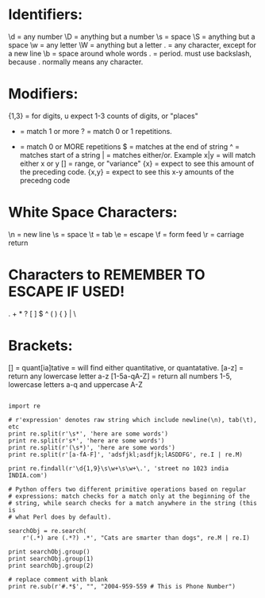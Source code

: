 
# Identifiers:

\d = any number
\D = anything but a number
\s = space
\S = anything but a space
\w = any letter
\W = anything but a letter
. = any character, except for a new line
\b = space around whole words
\. = period. must use backslash, because . normally means any character.

# Modifiers:

{1,3} = for digits, u expect 1-3 counts of digits, or "places"
+ = match 1 or more
? = match 0 or 1 repetitions.
* = match 0 or MORE repetitions
$ = matches at the end of string
^ = matches start of a string
| = matches either/or. Example x|y = will match either x or y
[] = range, or "variance"
{x} = expect to see this amount of the preceding code.
{x,y} = expect to see this x-y amounts of the precedng code

# White Space Characters:

\n = new line
\s = space
\t = tab
\e = escape
\f = form feed
\r = carriage return

# Characters to REMEMBER TO ESCAPE IF USED!

. + * ? [ ] $ ^ ( ) { } | \

# Brackets:

[] = quant[ia]tative = will find either quantitative, or quantatative.
[a-z] = return any lowercase letter a-z
[1-5a-qA-Z] = return all numbers 1-5, lowercase letters a-q and uppercase A-Z

```

import re

# r'expression' denotes raw string which include newline(\n), tab(\t), etc
print re.split(r'\s*', 'here are some words')
print re.split(r's*', 'here are some words')
print re.split(r'(\s*)', 'here are some words')
print re.split(r'[a-fA-F]', 'adsfjkl;asdfjk;lASDDFG', re.I | re.M)

print re.findall(r'\d{1,9}\s\w+\s\w+\.', 'street no 1023 india INDIA.com')

# Python offers two different primitive operations based on regular
# expressions: match checks for a match only at the beginning of the
# string, while search checks for a match anywhere in the string (this is
# what Perl does by default).

searchObj = re.search(
    r'(.*) are (.*?) .*', "Cats are smarter than dogs", re.M | re.I)

print searchObj.group()
print searchObj.group(1)
print searchObj.group(2)

# replace comment with blank
print re.sub(r'#.*$', "", "2004-959-559 # This is Phone Number")
```
